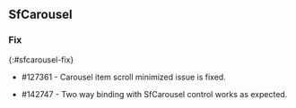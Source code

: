 ## SfCarousel

### Fix
{:#sfcarousel-fix}

* \#127361 - Carousel item scroll minimized issue is fixed.

* \#142747 - Two way binding with SfCarousel control works as expected.
